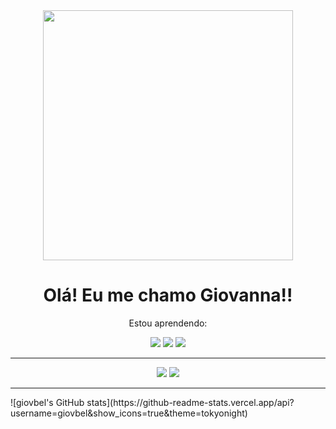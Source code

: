 <div align="center" > 

<img  width="400px" src="https://i.pinimg.com/originals/84/31/d6/8431d6a80f616f4dffbc81af9787bfbd.gif">
  
 </div>
<div>
  
  <div align="center">
  <h1>Olá! Eu me chamo Giovanna!! </h1>
  <p> Estou aprendendo: </p>
  </div>
  
  <div align="center" >
<img src="https://img.shields.io/badge/java-%23ED8B00.svg?style=for-the-badge&logo=openjdk&logoColor=white">
<img src="https://img.shields.io/badge/css3-%231572B6.svg?style=for-the-badge&logo=css3&logoColor=white">
<img src="https://img.shields.io/badge/html5-%23E34F26.svg?style=for-the-badge&logo=html5&logoColor=white">
<hr>
<img src="https://img.shields.io/badge/Eclipse-FE7A16.svg?style=for-the-badge&logo=Eclipse&logoColor=white">
<img src="https://img.shields.io/badge/Visual%20Studio%20Code-0078d7.svg?style=for-the-badge&logo=visual-studio-code&logoColor=white">
  </div>
  
  <hr>
   ![giovbel's GitHub stats](https://github-readme-stats.vercel.app/api?username=giovbel&show_icons=true&theme=tokyonight)
            
